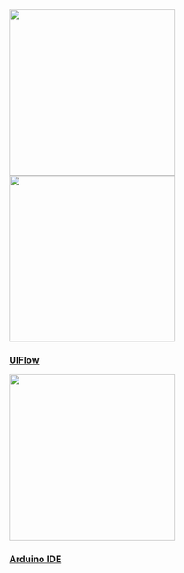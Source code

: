 <div class="platform-box">
  <div class="platform-item" style="overflow:visible;">
    <img src="assets\img\quickstart_cn.jpg" width="300px" data-no-zoom>
  </div>
  <div class="platform-item">
    <img src="assets\img\uiflow-card.jpg" width="300px" data-no-zoom>
    <a href="/#/zh_CN/quick_start/m5core/m5stack_core_get_started_MicroPython">
      <h3>UIFlow</h3>
      <div class="platform-tag"></div>
    </a>
  </div>
  <div class="platform-item">
    <img src="assets\img\arduino-card.jpg" width="300px" data-no-zoom>
    <a href="/#/zh_CN/arduino/arduino_development">
      <h3>Arduino IDE</h3>
      <div class="platform-tag"></div>
    </a>
  </div>
</div>
